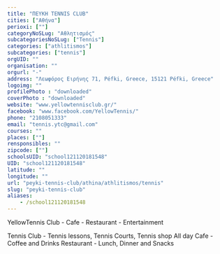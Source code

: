 ```yaml
---
title: "ΠΕΥΚΗ TENNIS CLUB"
cities: ["Αθήνα"]
perioxi: [""]
categoryNoSLug: "Αθλητισμός"
subcategoriesNoSLug: ["Tennis"]
categories: ["athlitismos"]
subcategories: ["tennis"]
orgUID: ""
organisation: ""
orgurl: "-"
address: "Λεωφόρος Ειρήνης 71, Péfki, Greece, 15121 Péfki, Greece"
logoimg: ""
profilePhoto : "downloaded"
coverPhoto : "downloaded"
website: "www.yellowtennisclub.gr/"
facebook: "www.facebook.com/YellowTennis/"
phone: "2108051333"
email: "tennis.ytc@gmail.com"
courses: ""
places: [""]
rensponsibles: ""
zipcode: [""]
schoolsUID: "school121120181548"
UID: "school121120181548"
latitude: ""
longitude: ""
url: "peyki-tennis-club/athina/athlitismos/tennis"
slug: "peyki-tennis-club"
aliases:
    - /school121120181548
---
```



YellowTennis Club - Cafe - Restaurant - Entertainment

Tennis Club - Tennis lessons, Tennis Courts, Tennis shop All day Cafe - Coffee and Drinks Restaurant - Lunch, Dinner and Snacks
